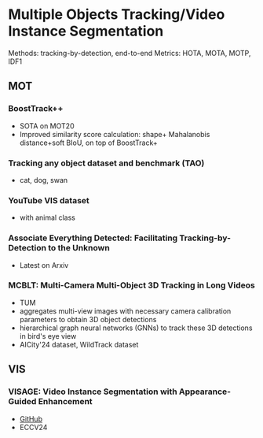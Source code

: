 # Multiple Objects Tracking/Video Instance Segmentation
Methods: tracking-by-detection, end-to-end
Metrics: HOTA, MOTA, MOTP, IDF1

## MOT
### BoostTrack++
- SOTA on MOT20
- Improved similarity score calculation: shape+ Mahalanobis distance+soft BIoU, on top of BoostTrack+

### Tracking any object dataset and benchmark (TAO)
- cat, dog, swan

### YouTube VIS dataset
- with animal class

### Associate Everything Detected: Facilitating Tracking-by-Detection to the Unknown
- Latest on Arxiv

### MCBLT: Multi-Camera Multi-Object 3D Tracking in Long Videos
- TUM
- aggregates multi-view images with necessary camera calibration parameters to obtain 3D object detections
- hierarchical graph neural networks (GNNs) to track these 3D detections in bird's eye view
- AICity'24 dataset, WildTrack dataset

## VIS
### VISAGE: Video Instance Segmentation with Appearance-Guided Enhancement
- [GitHub](https://github.com/KimHanjung/VISAGE?tab=readme-ov-file)
- ECCV24

